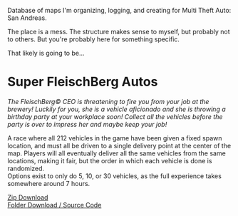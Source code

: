 Database of maps I'm organizing, logging, and creating for Multi Theft Auto: San Andreas.  

The place is a mess. The structure makes sense to myself, but probably not to others. But you're probably here for something specific.  

That likely is going to be...  

# Super FleischBerg Autos  
*The FleischBerg© CEO is threatening to fire you from your job at the brewery! Luckily for you, she is a vehicle aficionado and she is throwing a birthday party at your workplace soon! Collect all the vehicles before the party is over to impress her and maybe keep your job!*  

A race where all 212 vehicles in the game have been given a fixed spawn location, and must all be driven to a single delivery point at the center of the map. Players will all eventually deliver all the same vehicles from the same locations, making it fair, but the order in which each vehicle is done is randomized.  
Options exist to only do 5, 10, or 30 vehicles, as the full experience takes somewhere around 7 hours.  

[Zip Download](https://github.com/lotsofs/MTASA-Maps/releases/tag/3_OT676jPYljymKXCIATFg)  
[Folder Download / Source Code](https://github.com/lotsofs/MTASA-Maps/tree/master/server/mods/deathmatch/resources/%5Bmaps%5D/%5Bmy%20maps%20new%5D/new-race-superfleischbergautos)
